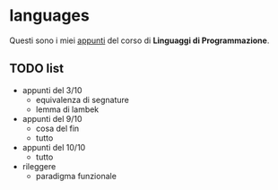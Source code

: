 # languages

Questi sono i miei [appunti](<https://raw.githubusercontent.com/ph-notes/languages/main/src/Linguaggi di Programmazione.pdf>) del corso di **Linguaggi di Programmazione**.

## TODO list

- appunti del 3/10
    - equivalenza di segnature
    - lemma di lambek
- appunti del 9/10
    - cosa del fin
    - tutto
- appunti del 10/10
    - tutto
- rileggere
    - paradigma funzionale

